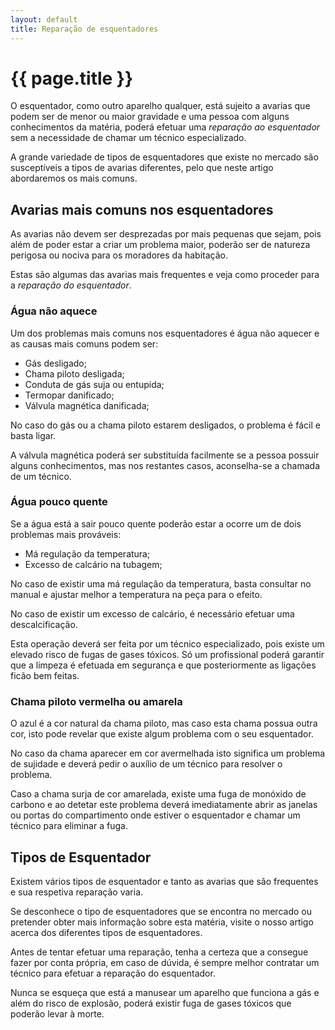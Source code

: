```yaml
---
layout: default
title: Reparação de esquentadores
---
```


#  {{ page.title }}

O esquentador, como outro aparelho qualquer, está sujeito a avarias que podem ser de menor ou maior gravidade e uma pessoa com alguns conhecimentos da matéria, poderá efetuar uma _reparação ao esquentador_ sem a necessidade de chamar um técnico especializado.

A grande variedade de tipos de esquentadores que existe no mercado são susceptíveis a tipos de avarias diferentes, pelo que neste artigo abordaremos os mais comuns.

## Avarias mais comuns nos esquentadores

As avarias não devem ser desprezadas por mais pequenas que sejam, pois além de poder estar a criar um problema maior, poderão ser de natureza perigosa ou nociva para os moradores da habitação.

Estas são algumas das avarias mais frequentes e veja como proceder para a _reparação do esquentador_.

### Água não aquece

Um dos problemas mais comuns nos esquentadores é água não aquecer e as causas mais comuns podem ser:

* Gás desligado;
* Chama piloto desligada;
* Conduta de gás suja ou entupida;
* Termopar danificado;
* Válvula magnética danificada;

No caso do gás ou a chama piloto estarem desligados, o problema é fácil e basta ligar.

A válvula magnética poderá ser substituída facilmente se a pessoa possuir alguns conhecimentos, mas nos restantes casos, aconselha-se a chamada de um técnico.

### Água pouco quente

Se a água está a sair pouco quente poderão estar a ocorre um de dois problemas mais prováveis:

* Má regulação da temperatura;
* Excesso de calcário na tubagem;

No caso de existir uma má regulação da temperatura, basta consultar no manual e ajustar melhor a temperatura na peça para o efeito.

No caso de existir um excesso de calcário, é necessário efetuar uma descalcificação.

Esta operação deverá ser feita por um técnico especializado, pois existe um elevado risco de fugas de gases tóxicos. Só um profissional poderá garantir que a limpeza é efetuada em segurança e que posteriormente as ligações ficão bem feitas.

### Chama piloto vermelha ou amarela

O azul é a cor natural da chama piloto, mas caso esta chama possua outra cor, isto pode revelar que existe algum problema com o seu esquentador.

No caso da chama aparecer em cor avermelhada isto significa um problema de sujidade e deverá pedir o auxílio de um técnico para resolver o problema.

Caso a chama surja de cor amarelada, existe uma fuga de monóxido de carbono e ao detetar este problema deverá imediatamente abrir as janelas ou portas do compartimento onde estiver o esquentador e chamar um técnico para eliminar a fuga.

## Tipos de Esquentador

Existem vários tipos de esquentador e tanto as avarias que são frequentes e sua respetiva reparação varia.

Se desconhece o tipo de esquentadores que se encontra no mercado ou pretender obter mais informação sobre esta matéria, visite o nosso artigo acerca dos diferentes tipos de esquentadores.

Antes de tentar efetuar uma reparação, tenha a certeza que a consegue fazer por conta própria, em caso de dúvida, é sempre melhor contratar um técnico para efetuar a reparação do esquentador.

Nunca se esqueça que está a manusear um aparelho que funciona a gás e além do risco de explosão, poderá existir fuga de gases tóxicos que poderão levar à morte.
